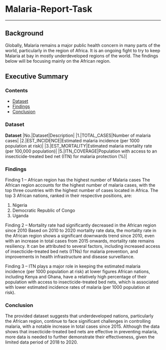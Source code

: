# Malaria-Report-Task

---

## Background

Globally, Malaria remains a major public health concern in many parts of the world, particularly in the region of Africa. It is an ongoing fight to try to keep Malaria at bay in mostly underdeveloped regions of the world. The findings below will be focusing mainly on the African region. 

## Executive Summary

### Contents

- [Dataset](#Dataset)
- [Findings](#Findings)
- [Conclusion](#Conclusion)

### Dataset
**Dataset** 
|No.|Dataset|Description|
|1.|TOTAL_CASES|Number of malaria cases|
|2.|EST_INCIDENCE|Estimated malaria incidence (per 1000 population at risk)|
|3.|EST_MORTALITY|Estimated malaria mortality rate (per 100,000 population)|
|5.|ITN_COVERAGE|Population with access to an insecticide-treated bed net (ITN) for malaria protection (%)|


### Findings
Finding 1 – African region has the highest number of Malaria cases
The African region accounts for the highest number of malaria cases, with the top three countries with the highest number of cases located in Africa.
The top 3 African nations, ranked in their respective positions, are:
1.	Nigeria
2.	Democratic Republic of Congo
3.	Uganda

Finding 2 – Mortality rate had significantly decreased in the African region since 2010
Based on 2010 to 2020 mortality rate data, the mortality rate in the African region shows a significant downwards trend since 2010, even with an increase in total cases from 2015 onwards, mortality rate remains resiliency.  It can be attributed to several factors, including increased access of insecticide-treated bed nets (ITNs) for malaria prevention, and improvements in health infrastructure and disease surveillance.

Finding 3 – ITN plays a major role in keeping the estimated malaria incidence (per 1000 population at risk) at lower figures
African nations, including Kenya and Ghana, have a relatively high percentage of their population with access to insecticide-treated bed nets, which is associated with lower estimated incidence rates of malaria (per 1000 population at risk). 


### Conclusion
The provided dataset suggests that underdeveloped nations, particularly the African region, continue to face significant challenges in controlling malaria, with a notable increase in total cases since 2015. Although the data shows that insecticide-treated bed nets are effective in preventing malaria, more data is needed to further demonstrate their effectiveness, given the limited data period of 2018 to 2020.

